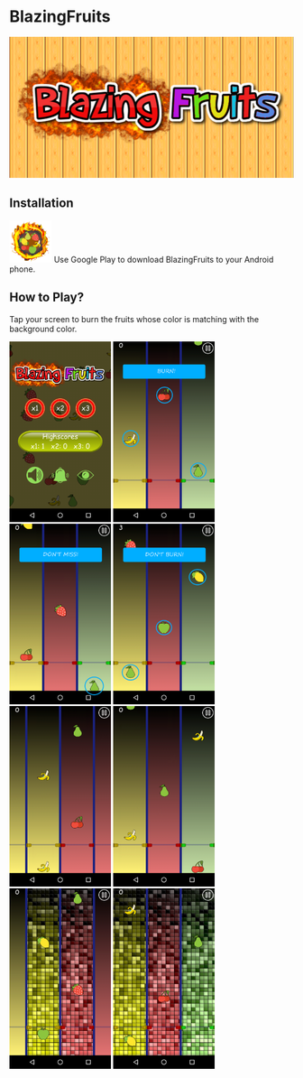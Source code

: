 # BlazingFruits
<img src="https://github.com/alporan/BlazingFruits/blob/master/Material/title2.png" alt="title" width="512" height="250">

## Installation
<img src="https://github.com/alporan/BlazingFruits/blob/master/Material/icon.png" alt="icon" width="75" height="75"> Use Google Play to download BlazingFruits to your Android phone.

## How to Play?
Tap your screen to burn the fruits whose color is matching with the background color.

<img src="https://github.com/alporan/BlazingFruits/blob/master/Material/0.png" alt="0" width="180" height="320">  <img src="https://github.com/alporan/BlazingFruits/blob/master/Material/1.png" alt="1" width="180" height="320">  <img src="https://github.com/alporan/BlazingFruits/blob/master/Material/2.png" alt="2" width="180" height="320">  <img src="https://github.com/alporan/BlazingFruits/blob/master/Material/3.png" alt="3" width="180" height="320">  <img src="https://github.com/alporan/BlazingFruits/blob/master/Material/4.png" alt="4" width="180" height="320">  <img src="https://github.com/alporan/BlazingFruits/blob/master/Material/5.png" alt="5" width="180" height="320">  <img src="https://github.com/alporan/BlazingFruits/blob/master/Material/6.png" alt="6" width="180" height="320">  <img src="https://github.com/alporan/BlazingFruits/blob/master/Material/7.png" alt="7" width="180" height="320">
